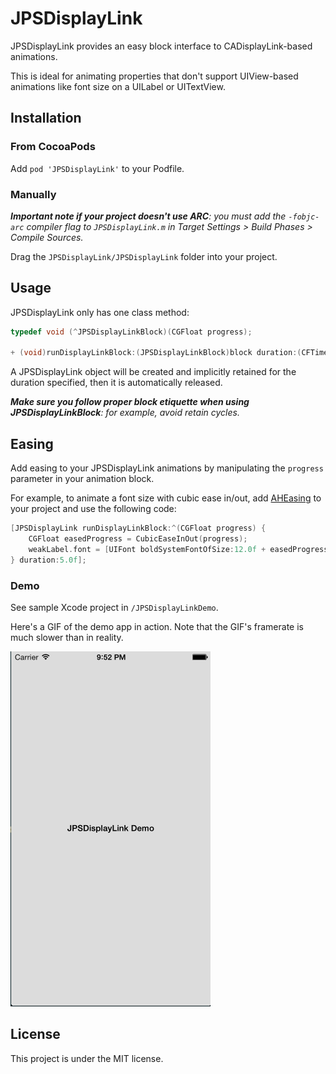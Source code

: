 # JPSDisplayLink

JPSDisplayLink provides an easy block interface to CADisplayLink-based animations.

This is ideal for animating properties that don't support UIView-based animations like font size on a UILabel or UITextView.

## Installation

### From CocoaPods

Add `pod 'JPSDisplayLink'` to your Podfile.

### Manually

_**Important note if your project doesn't use ARC**: you must add the `-fobjc-arc` compiler flag to `JPSDisplayLink.m` in Target Settings > Build Phases > Compile Sources._

Drag the `JPSDisplayLink/JPSDisplayLink` folder into your project.

## Usage

JPSDisplayLink only has one class method:

```objective-c
typedef void (^JPSDisplayLinkBlock)(CGFloat progress);

+ (void)runDisplayLinkBlock:(JPSDisplayLinkBlock)block duration:(CFTimeInterval)duration;
```

A JPSDisplayLink object will be created and implicitly retained for the duration specified, then it is automatically released.

_**Make sure you follow proper block etiquette when using JPSDisplayLinkBlock**: for example, avoid retain cycles._

## Easing

Add easing to your JPSDisplayLink animations by manipulating the `progress` parameter in your animation block.

For example, to animate a font size with cubic ease in/out, add [AHEasing](https://github.com/warrenm/AHEasing) to your project and use the following code:

```objective-c
[JPSDisplayLink runDisplayLinkBlock:^(CGFloat progress) {
    CGFloat easedProgress = CubicEaseInOut(progress);
    weakLabel.font = [UIFont boldSystemFontOfSize:12.0f + easedProgress*16.0f];
} duration:5.0f];
```

### Demo

See sample Xcode project in `/JPSDisplayLinkDemo`.

Here's a GIF of the demo app in action. Note that the GIF's framerate is much slower than in reality.

![Demo GIF](demo.gif)

## License

This project is under the MIT license.
